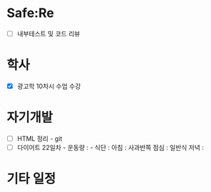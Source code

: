 # Safe:Re

- [ ] 내부테스트 및 코드 리뷰

# 학사

- [x] 광고학 10차시 수업 수강

# 자기개발

- [ ] HTML 정리 - git
- [ ] 다이어트 22일차
      - 운동량 : 
      - 식단   : 아침 : 사과반쪽
                점심 : 일반식
                저녁 : 

# 기타 일정
